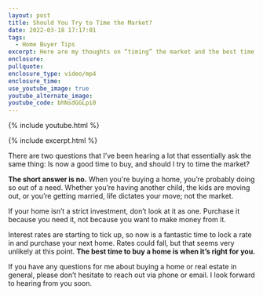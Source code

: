 ```yaml
---
layout: post
title: Should You Try to Time the Market?
date: 2022-03-18 17:17:01
tags:
  - Home Buyer Tips
excerpt: Here are my thoughts on “timing” the market and the best time to buy a home.
enclosure:
pullquote:
enclosure_type: video/mp4
enclosure_time:
use_youtube_image: true
youtube_alternate_image:
youtube_code: bhNsdGGLpi0
---
```

{% include youtube.html %}

{% include excerpt.html %}

There are two questions that I’ve been hearing a lot that essentially ask the same thing: Is now a good time to buy, and should I try to time the market?

**The short answer is no.** When you're buying a home, you’re probably doing so out of a need. Whether you’re having another child, the kids are moving out, or you’re getting married, life dictates your move; not the market.&nbsp;

If your home isn’t a strict investment, don’t look at it as one. Purchase it because you need it, not because you want to make money from it.

Interest rates are starting to tick up, so now is a fantastic time to lock a rate in and purchase your next home. Rates could fall, but that seems very unlikely at this point. **The best time to buy a home is when it’s right for you.**

If you have any questions for me about buying a home or real estate in general, please don’t hesitate to reach out via phone or email. I look forward to hearing from you soon.
